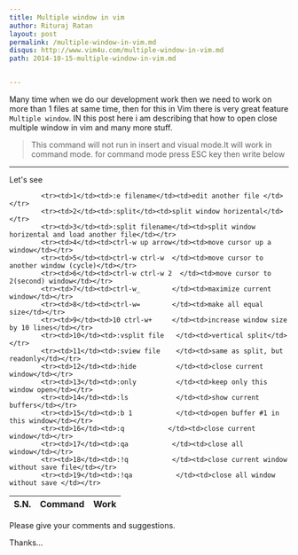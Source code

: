```yaml
---
title: Multiple window in vim
author: Rituraj Ratan
layout: post
permalink: /multiple-window-in-vim.md
disqus: http://www.vim4u.com/multiple-window-in-vim.md
path: 2014-10-15-multiple-window-in-vim.md


---
```


Many time when we do our development work then we need to work on more than 1 files at same time, then for this in Vim there is very great feature `Multiple window`.
IN this post here i am describing that how to open close multiple window in vim and many more stuff.

>This command will not run in insert and visual mode.It will work in command mode. for command mode press ESC key then write below        

----
Let's see 

<table>
	<thead>
		<tr>
			<th>S.N.</th>
			<th>Command</th>
			<th>Work</th>
		</tr>
	</thead>
	<tbody>
	
			<tr><td>1</td><td>:e filename</td><td>edit another file </td></tr>
			<tr><td>2</td><td>:split</td><td>split window horizental</td></tr>
			<tr><td>3</td><td>:split filename</td><td>split window horizental and load another file</td></tr>
			<tr><td>4</td><td>ctrl-w up arrow</td><td>move cursor up a window</td></tr>
			<tr><td>5</td><td>ctrl-w ctrl-w  </td><td>move cursor to another window (cycle)</td></tr>
			<tr><td>6</td><td>ctrl-w ctrl-w 2  </td><td>move cursor to 2(second) window</td></tr>
			<tr><td>7</td><td>ctrl-w_        </td><td>maximize current window</td></tr>
			<tr><td>8</td><td>ctrl-w=        </td><td>make all equal size</td></tr>
			<tr><td>9</td><td>10 ctrl-w+     </td><td>increase window size by 10 lines</td></tr>
			<tr><td>10</td><td>:vsplit file   </td><td>vertical split</td></tr>
			<tr><td>11</td><td>:sview file    </td><td>same as split, but readonly</td></tr>
			<tr><td>12</td><td>:hide          </td><td>close current window</td></tr>
			<tr><td>13</td><td>:only          </td><td>keep only this window open</td></tr>
			<tr><td>14</td><td>:ls            </td><td>show current buffers</td></tr>
			<tr><td>15</td><td>:b 1           </td><td>open buffer #1 in this window</td></tr>
			<tr><td>16</td><td>:q           </td><td>close current window</td></tr>
			<tr><td>17</td><td>:qa           </td><td>close all window</td></tr>
			<tr><td>18</td><td>:!q           </td><td>close current window without save file</td></tr>
			<tr><td>19</td><td>:!qa           </td><td>close all window without save </td></tr>


</tbody>
</table>

Please give your comments and suggestions.

Thanks... 
